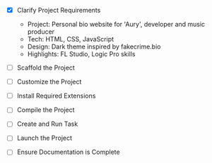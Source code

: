 - [x] Clarify Project Requirements
  - Project: Personal bio website for 'Aury', developer and music producer
  - Tech: HTML, CSS, JavaScript
  - Design: Dark theme inspired by fakecrime.bio
  - Highlights: FL Studio, Logic Pro skills

- [ ] Scaffold the Project
- [ ] Customize the Project
- [ ] Install Required Extensions
- [ ] Compile the Project
- [ ] Create and Run Task
- [ ] Launch the Project
- [ ] Ensure Documentation is Complete
